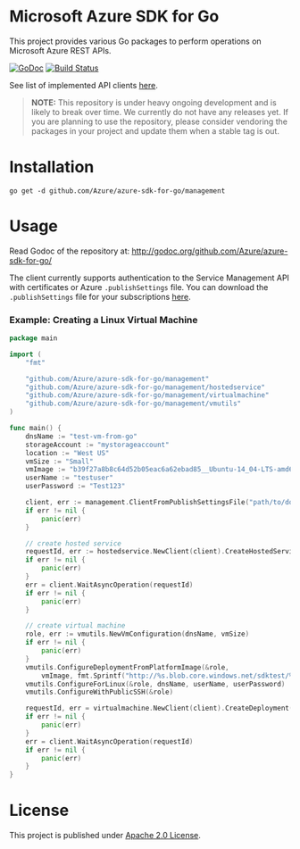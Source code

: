 # Microsoft Azure SDK for Go

This project provides various Go packages to perform operations
on Microsoft Azure REST APIs.

[![GoDoc](https://godoc.org/github.com/Azure/azure-sdk-for-go?status.svg)](https://godoc.org/github.com/Azure/azure-sdk-for-go) [![Build Status](https://travis-ci.org/Azure/azure-sdk-for-go.svg?branch=master)](https://travis-ci.org/Azure/azure-sdk-for-go)

See list of implemented API clients [here](http://godoc.org/github.com/Azure/azure-sdk-for-go).

> **NOTE:** This repository is under heavy ongoing development and
is likely to break over time. We currently do not have any releases
yet. If you are planning to use the repository, please consider vendoring
the packages in your project and update them when a stable tag is out.

# Installation

    go get -d github.com/Azure/azure-sdk-for-go/management

# Usage

Read Godoc of the repository at: http://godoc.org/github.com/Azure/azure-sdk-for-go/

The client currently supports authentication to the Service Management
API with certificates or Azure `.publishSettings` file. You can 
download the `.publishSettings` file for your subscriptions
[here](https://manage.windowsazure.com/publishsettings).

### Example: Creating a Linux Virtual Machine

```go
package main

import (
    "fmt"

    "github.com/Azure/azure-sdk-for-go/management"
    "github.com/Azure/azure-sdk-for-go/management/hostedservice"
    "github.com/Azure/azure-sdk-for-go/management/virtualmachine"
    "github.com/Azure/azure-sdk-for-go/management/vmutils"
)

func main() {
    dnsName := "test-vm-from-go"
    storageAccount := "mystorageaccount"
    location := "West US"
    vmSize := "Small"
    vmImage := "b39f27a8b8c64d52b05eac6a62ebad85__Ubuntu-14_04-LTS-amd64-server-20140724-en-us-30GB"
    userName := "testuser"
    userPassword := "Test123"

    client, err := management.ClientFromPublishSettingsFile("path/to/downloaded.publishsettings", "")
    if err != nil {
        panic(err)
    }

    // create hosted service
    requestId, err := hostedservice.NewClient(client).CreateHostedService(dnsName, location, "", dnsName, "")
    if err != nil {
        panic(err)
    }
    err = client.WaitAsyncOperation(requestId)
    if err != nil {
        panic(err)
    }

    // create virtual machine
    role, err := vmutils.NewVmConfiguration(dnsName, vmSize)
    if err != nil {
        panic(err)
    }
    vmutils.ConfigureDeploymentFromPlatformImage(&role,
        vmImage, fmt.Sprintf("http://%s.blob.core.windows.net/sdktest/%s.vhd", storageAccount, dnsName), "")
    vmutils.ConfigureForLinux(&role, dnsName, userName, userPassword)
    vmutils.ConfigureWithPublicSSH(&role)

    requestId, err = virtualmachine.NewClient(client).CreateDeployment(role, dnsName)
    if err != nil {
        panic(err)
    }
    err = client.WaitAsyncOperation(requestId)
    if err != nil {
        panic(err)
    }
}
```

# License

This project is published under [Apache 2.0 License](LICENSE).
